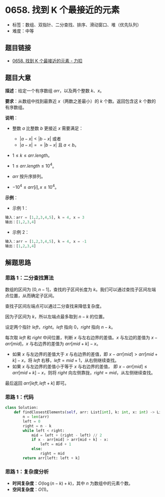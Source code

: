 # 0658. 找到 K 个最接近的元素

- 标签：数组、双指针、二分查找、排序、滑动窗口、堆（优先队列）
- 难度：中等

## 题目链接

- [0658. 找到 K 个最接近的元素 - 力扣](https://leetcode.cn/problems/find-k-closest-elements/)

## 题目大意

**描述**：给定一个有序数组 $arr$，以及两个整数 $k$、$x$。

**要求**：从数组中找到最靠近 $x$（两数之差最小）的 $k$ 个数。返回包含这 $k$ 个数的有序数组。

**说明**：

- 整数 $a$ 比整数 $b$ 更接近 $x$ 需要满足：
  - $|a - x| < |b - x|$ 或者
  - $|a - x| == |b - x|$ 且 $a < b$。

- $1 \le k \le arr.length$。
- $1 \le arr.length \le 10^4$。
- $arr$ 按升序排列。
- $-10^4 \le arr[i], x \le 10^4$。

**示例**：

- 示例 1：

```python
输入：arr = [1,2,3,4,5], k = 4, x = 3
输出：[1,2,3,4]
```

- 示例 2：

```python
输入：arr = [1,2,3,4,5], k = 4, x = -1
输出：[1,2,3,4]
```

## 解题思路

### 思路 1：二分查找算法

数组的区间为 $[0, n-1]$，查找的子区间长度为 $k$。我们可以通过查找子区间左端点位置，从而确定子区间。

查找子区间左端点可以通过二分查找来降低复杂度。

因为子区间为 $k$，所以左端点最多取到 $n - k$ 的位置。

设定两个指针 $left$，$right$。$left$ 指向 $0$，$right$ 指向 $n - k$。

每次取 $left$ 和 $right$ 中间位置，判断 $x$ 与左右边界的差值。$x$ 与左边的差值为 $x - arr[mid]$，$x$ 与右边界的差值为 $arr[mid + k] - x$。

- 如果 $x$ 与左边界的差值大于 $x$ 与右边界的差值，即 $x - arr[mid] > arr[mid + k] - x$，将 $left$ 右移，$left = mid + 1$，从右侧继续查找。
- 如果 $x$ 与左边界的差值小于等于 $x$ 与右边界的差值， 即 $x - arr[mid] \le arr[mid + k] - x$，则将 $right$ 向左侧靠拢，$right = mid$，从左侧继续查找。

最后返回 $arr[left, left + k]$ 即可。

### 思路 1：代码

```python
class Solution:
    def findClosestElements(self, arr: List[int], k: int, x: int) -> List[int]:
        n = len(arr)
        left = 0
        right = n - k
        while left < right:
            mid = left + (right - left) // 2
            if x - arr[mid] > arr[mid + k] - x:
                left = mid + 1
            else:
                right = mid
        return arr[left: left + k]
```

### 思路 1：复杂度分析

- **时间复杂度**：$O(\log (n - k) + k)$，其中 $n$ 为数组中的元素个数。
- **空间复杂度**：$O(1)$。

